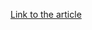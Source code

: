[Link to the article](https://zscaler.com/blogs/security-research/technical-analysis-industrial-spy-ransomware)
